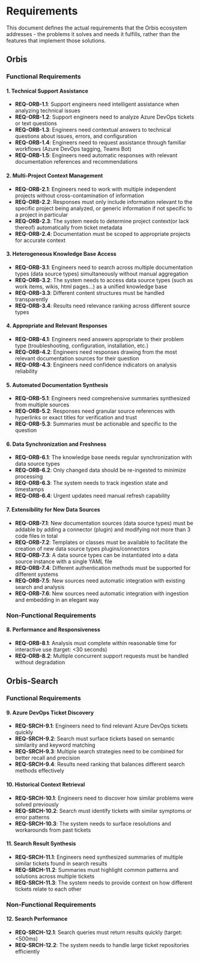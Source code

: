 # Requirements

This document defines the actual requirements that the Orbis ecosystem addresses - the problems it solves and needs it fulfills, rather than the features that implement those solutions.

## Orbis

### Functional Requirements

#### 1. Technical Support Assistance
- **REQ-ORB-1.1**: Support engineers need intelligent assistance when analyzing technical issues
- **REQ-ORB-1.2**: Support engineers need to analyze Azure DevOps tickets or text questions
- **REQ-ORB-1.3**: Engineers need contextual answers to technical questions about issues, errors, and configuration
- **REQ-ORB-1.4**: Engineers need to request assistance through familiar workflows (Azure DevOps tagging, Teams Bot)
- **REQ-ORB-1.5**: Engineers need automatic responses with relevant documentation references and recommendations

#### 2. Multi-Project Context Management
- **REQ-ORB-2.1**: Engineers need to work with multiple independent projects without cross-contamination of information
- **REQ-ORB-2.2**: Responses must only include information relevant to the specific project being analyzed, or generic information if not specific to a project in particular
- **REQ-ORB-2.3**: The system needs to determine project context(or lack thereof) automatically from ticket metadata
- **REQ-ORB-2.4**: Documentation must be scoped to appropriate projects for accurate context

#### 3. Heterogeneous Knowledge Base Access
- **REQ-ORB-3.1**: Engineers need to search across multiple documentation types (data source types) simultaneously without manual aggregation
- **REQ-ORB-3.2**: The system needs to access data source types (such as work items, wikis, html pages...) as a unified knowledge base
- **REQ-ORB-3.3**: Different content structures must be handled transparently
- **REQ-ORB-3.4**: Results need relevance ranking across different source types

#### 4. Appropriate and Relevant Responses
- **REQ-ORB-4.1**: Engineers need answers appropriate to their problem type (troubleshooting, configuration, installation, etc.)
- **REQ-ORB-4.2**: Engineers need responses drawing from the most relevant documentation sources for their question
- **REQ-ORB-4.3**: Engineers need confidence indicators on analysis reliability

#### 5. Automated Documentation Synthesis
- **REQ-ORB-5.1**: Engineers need comprehensive summaries synthesized from multiple sources
- **REQ-ORB-5.2**: Responses need granular source references with hyperlinks or exact titles for verification and trust
- **REQ-ORB-5.3**: Summaries must be actionable and specific to the question

#### 6. Data Synchronization and Freshness
- **REQ-ORB-6.1**: The knowledge base needs regular synchronization with data source types
- **REQ-ORB-6.2**: Only changed data should be re-ingested to minimize processing
- **REQ-ORB-6.3**: The system needs to track ingestion state and timestamps
- **REQ-ORB-6.4**: Urgent updates need manual refresh capability

#### 7. Extensibility for New Data Sources
- **REQ-ORB-7.1**: New documentation sources (data source types) must be addable by adding a connector (plugin) and modifying not more than 3 code files in total
- **REQ-ORB-7.2**: Templates or classes must be available to facilitate the creation of new data source types plugins/connectors
- **REQ-ORB-7.3**: A data source types can be instantiated into a data source instance with a single YAML file
- **REQ-ORB-7.4**: Different authentication methods must be supported for different systems
- **REQ-ORB-7.5**: New sources need automatic integration with existing search and analysis
- **REQ-ORB-7.6**: New sources need automatic integration with ingestion and embedding in an elegant way

### Non-Functional Requirements

#### 8. Performance and Responsiveness
- **REQ-ORB-8.1**: Analysis must complete within reasonable time for interactive use (target: <30 seconds)
- **REQ-ORB-8.2**: Multiple concurrent support requests must be handled without degradation

## Orbis-Search

### Functional Requirements

#### 9. Azure DevOps Ticket Discovery
- **REQ-SRCH-9.1**: Engineers need to find relevant Azure DevOps tickets quickly
- **REQ-SRCH-9.2**: Search must surface tickets based on semantic similarity and keyword matching
- **REQ-SRCH-9.3**: Multiple search strategies need to be combined for better recall and precision
- **REQ-SRCH-9.4**: Results need ranking that balances different search methods effectively

#### 10. Historical Context Retrieval
- **REQ-SRCH-10.1**: Engineers need to discover how similar problems were solved previously
- **REQ-SRCH-10.2**: Search must identify tickets with similar symptoms or error patterns
- **REQ-SRCH-10.3**: The system needs to surface resolutions and workarounds from past tickets

#### 11. Search Result Synthesis
- **REQ-SRCH-11.1**: Engineers need synthesized summaries of multiple similar tickets found in search results
- **REQ-SRCH-11.2**: Summaries must highlight common patterns and solutions across multiple tickets
- **REQ-SRCH-11.3**: The system needs to provide context on how different tickets relate to each other

### Non-Functional Requirements

#### 12. Search Performance
- **REQ-SRCH-12.1**: Search queries must return results quickly (target: <500ms)
- **REQ-SRCH-12.2**: The system needs to handle large ticket repositories efficiently
